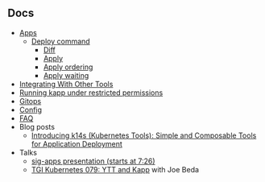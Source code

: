 ## Docs

- [Apps](apps.md)
  - [Deploy command](apps.md#deploy)
    - [Diff](diff.md)
    - [Apply](apply.md)
    - [Apply ordering](apply-ordering.md)
    - [Apply waiting](apply-waiting.md)
- [Integrating With Other Tools](integrating-with-other-tools.md)
- [Running kapp under restricted permissions](restricted-permissions.md)
- [Gitops](gitops.md)
- [Config](config.md)
- [FAQ](faq.md)
- Blog posts
  - [Introducing k14s (Kubernetes Tools): Simple and Composable Tools for Application Deployment](https://content.pivotal.io/blog/introducing-k14s-kubernetes-tools-simple-and-composable-tools-for-application-deployment)
- Talks
  - [sig-apps presentation (starts at 7:26)](https://www.youtube.com/watch?v=lYrt1cF6IoE&feature=youtu.be&t=446)
  - [TGI Kubernetes 079: YTT and Kapp](https://www.youtube.com/watch?v=CSglwNTQiYg) with Joe Beda
